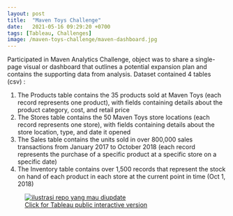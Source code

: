 ```yaml
---
layout: post
title:  "Maven Toys Challenge"
date:   2021-05-16 09:29:20 +0700
tags: [Tableau, Challenges]
image: /maven-toys-challenge/maven-dashboard.jpg
---
```


Participated in Maven Analytics Challenge, object was to share a single-page visual or dashboard that outlines a potential expansion plan and contains the supporting data from analysis. Dataset contained 4 tables (csv) :
1. The Products table contains the 35 products sold at Maven Toys (each record represents one product), with fields containing details about the product category, cost, and retail price
2. The Stores table contains the 50 Maven Toys store locations (each record represents one store), with fields containing details about the store location, type, and date it opened
3. The Sales table contains the units sold in over 800,000 sales transactions from January 2017 to October 2018 (each record represents the purchase of a specific product at a specific store on a specific date)
4. The Inventory table contains over 1,500 records that represent the stock on hand of each product in each store at the current point in time (Oct 1, 2018)

<figure>
<a href='https://public.tableau.com/app/profile/gwari/viz/MavenToysChallenge_16211758414430/Analysis' target="_blank">
    <img src="{{ page.image }}" alt="ilustrasi repo yang mau diupdate">
    <figcaption>Click for Tableau public interactive version</figcaption>
</a>
</figure>
